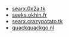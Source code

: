 * [searx.0x2a.tk](https://searx.0x2a.tk)
* [seeks.okhin.fr](https://seeks.okhin.fr/)
* [searx.crazypotato.tk](https://searx.crazypotato.tk)
* [quackquackgo.nl](https://quackquackgo.nl/)